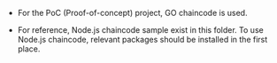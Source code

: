 - For the PoC (Proof-of-concept) project, GO chaincode is used. 


- For reference, Node.js chaincode sample exist in this folder. To use Node.js chaincode, relevant packages should be installed in the first place. 
